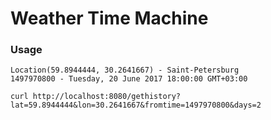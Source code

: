# Weather Time Machine

### Usage
```
Location(59.8944444, 30.2641667) - Saint-Petersburg
1497970800 - Tuesday, 20 June 2017 18:00:00 GMT+03:00

curl http://localhost:8080/gethistory?lat=59.8944444&lon=30.2641667&fromtime=1497970800&days=2
```

